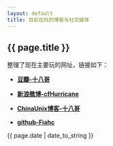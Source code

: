 ```yaml
---
layout: default
title: 目前在玩的博客与社交媒体
---
```

{{ page.title }}
----------------
整理了现在主要玩的网址，链接如下：

* [**豆瓣-十八哥**](http://www.douban.com/people/fiahc/)

* [**新浪微博-cfHurricane**](http://weibo.com/superchaifei)

* [**ChinaUnix博客-十八哥**](http://blog.chinaunix.net/uid/24060800.html)

* [**github-Fiahc**](https://github.com/cforth)


{{ page.date | date_to_string }}
